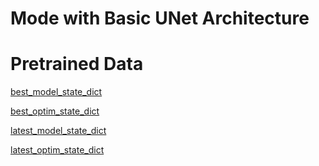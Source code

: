 # Mode with Basic UNet Architecture

# Pretrained Data
[best_model_state_dict](https://drive.google.com/file/d/1dnycQZ6G0FN8TBHB1C4ybGg1RPPeeTFF/view?usp=sharing)

[best_optim_state_dict](https://drive.google.com/file/d/1s4f8hnNH4rXxatnoL6WPwmHCvEAxw_pW/view?usp=sharing)

[latest_model_state_dict](https://drive.google.com/file/d/113-1x40hO-oKg_OPPBWdyko6h3g34EsQ/view?usp=sharing)

[latest_optim_state_dict](https://drive.google.com/file/d/1ea2DgAKl-TtNdx22nDhdbk2K_pqKmPdA/view?usp=sharing)
